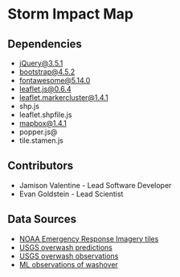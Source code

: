 # Storm Impact Map

## Dependencies

- jQuery@3.5.1
- bootstrap@4.5.2
- fontawesome@5.14.0
- leaflet.js@0.6.4
- leaflet.markercluster@1.4.1
- shp.js
- leaflet.shpfile.js
- mapbox@1.4.1
- popper.js@
- tile.stamen.js

## Contributors

- Jamison Valentine - Lead Software Developer
- Evan Goldstein - Lead Scientist

## Data Sources

- [NOAA Emergency Response Imagery tiles](https://storms.ngs.noaa.gov/)
- [USGS overwash predictions](https://coastal.er.usgs.gov/data-release/doi-P9Z362BC/)
- [USGS overwash observations](https://coastal.er.usgs.gov/data-release/doi-P9BW6CG6/)
- [ML observations of washover](https://github.com/UNCG-DAISY/WashoverML)
